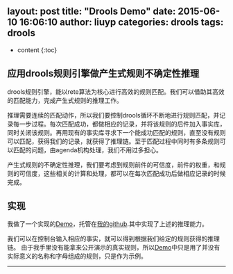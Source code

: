 
layout: post
title: "Drools Demo"
date: 2015-06-10 16:06:10
author: liuyp
categories: drools 
tags: drools
---

* content
{:toc}

## 应用drools规则引擎做产生式规则不确定性推理

drools规则引擎，能以rete算法为核心进行高效的规则匹配。我们可以借助其高效的匹配能力，完成产生式规则的推理工作。




推理需要连续的匹配动作，所以我们要控制drools循环不断地进行规则匹配，并记录每一步过程。每次匹配成功，都做相应的记录，并将该规则的后件加入事实库，同时关闭该规则。再用现有的事实库寻求下一个能成功匹配的规则，直至没有规则可以匹配，获得我们的记录，就获得了推理链。至于匹配过程中同时有多条规则可以匹配的问题，由agenda机构处理，我们不用过多担心。

产生式规则的不确定性推理，我们要考虑到规则前件的可信度，前件的权重，和规则的可信度，这些相关的计算和处理，都可以在每次匹配成功后做相应记录的时候完成。

## 实现

我做了一个实现的[Demo](https://github.com/liuyuping459/FuzzyReasoningDemo)，托管在[我的github](https://github.com/liuyuping459).其中实现了上述的推理能力。

我们可以在控制台输入相应的事实，就可以得到根据我们给定的规则获得的推理链。
由于我手里没有能拿来公开演示的真实规则，所以[Demo](https://github.com/liuyuping459/FuzzyReasoningDemo)中只是用了并没有实际意义的名称和字母组成的规则，只是作为示例。

---